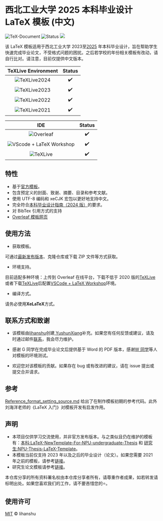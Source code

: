# 西北工业大学 2025 本科毕业设计 LaTeX 模板 (中文)

![TeX-Document](https://img.shields.io/badge/TeX-Document-3D6117.svg)
![Status](https://img.shields.io/badge/status-complete-brightgreen.svg)
[![](https://img.shields.io/badge/Version-v0.8.0-{徽标颜色}.svg)]({linkUrl})

该 LaTeX 模板适用于西北工业大学 2023至[2025](https://github.com/lihanshu/NWPU-Thesis-Template/issues/6) 年本科毕业设计，旨在帮助学生快速完成毕业论文，不受格式问题的困扰。之后若学校的年份相关模板有改动，请自行比对。请注意，目前仅提供中文版本。


|                         TeXLive Environment                          |       Status       |
| :------------------------------------------------------------------: | :----------------: |
| ![TeXLive2024](https://img.shields.io/badge/TeXLive-2024-3D6117.svg) | :heavy_check_mark: |
| ![TeXLive2023](https://img.shields.io/badge/TeXLive-2023-3D6117.svg) | :heavy_check_mark: |
| ![TeXLive2022](https://img.shields.io/badge/TeXLive-2022-3D6117.svg) | :heavy_check_mark: |
| ![TeXLive2021](https://img.shields.io/badge/TeXLive-2021-3D6117.svg) | :heavy_check_mark: |


|                                       IDE   |       Status       |
| :------------------------------------------------------------------------------------------: | :----------------: |
|                ![Overleaf](https://img.shields.io/badge/Overleaf-3D6117.svg)                 | :heavy_check_mark: |
| ![VScode + LaTeX Workshop ](https://img.shields.io/badge/VScode-LaTeX%20Workshop-3D6117.svg) | :heavy_check_mark: |
|                 ![TeXLive](https://img.shields.io/badge/TeXLive-3D6117.svg)                  | :heavy_check_mark: |

## 特性

- 基于[官方模板](OfficialTemplate/附件8：本科毕业设计（论文）正文模版.doc)。
- 包含预定义的封面、致谢、摘要、目录和参考文献。
- 使用 UTF-8 编码和 xeCJK 宏包以更好地支持中文。
- 完全符合[本科毕业设计指南（2024 版）](https://jiaowu.nwpu.edu.cn/info/1164/12708.htm)的要求。
- 对 BibTex 引用方式的支持
- [Overleaf 模板网页](https://www.overleaf.com/latex/templates/nwpu-thesis-template-2024/mbhxtpypgcqc)

## 使用方法

- 获取模板。

可通过[最新发布版本](<(https://github.com/lihanshu/NWPU_Thesis_Template/releases)>)、克隆仓库或下载 ZIP 文件等方式获取。

- 环境支持。

目前适配多种环境：上传到 Overleaf 在线平台，下载不低于 2020 版的[TeXLive](https://zhuanlan.zhihu.com/p/41855480)或者下载[TeXLive](https://zhuanlan.zhihu.com/p/41855480)后配置[VSCode + LaTeX Workshop](https://zhuanlan.zhihu.com/p/38178015)环境。

- 编译方式。

请务必使用**XeLaTeX**方式。

## 联系方式和致谢

- 该模板由[lihanshu](<(https://github.com/lihanshu)>)创建,[YushunXiang](https://github.com/YushunXiang)补充。如果您有任何反馈或建议，请及时通过邮件[联系](mailto:lihanshu29@gmail.com)，我会尽力维护。

- 感谢 G 同学在完成毕业论文后提供基于 Word 的 PDF 版本，感谢[W 同学](https://github.com/whzruc)等人对模板的环境测试。

- 欢迎您对该模板的贡献。如果存在 bug 或有改进的建议，请在 issue 提出或提交合并请求。

## 参考

[Reference_format_setting_source.md](Reference_format_setting_source.md) 给出了在制作模板初期的参考代码。此外刘海洋老师的《LaTeX 入门》对模板开发有启发作用。

## 声明

- 本项目仅供学习交流使用，并非官方发布版本。与之类似且仍在维护的模板有：[本科:LaTeX-NewTemplate-For-NPU-undergraduate-Thesis](https://github.com/jialinlvcn/LaTeX-NewTemplate-For-NPU-undergraduate-Thesis) 和 [研究生:NPU-Thesis-LaTeX-Template](https://github.com/WanshunSu/NPU-Thesis-LaTeX-Template)。
- 本模板当前仅支持 2023 年以及之后的毕业设计（论文）。如果您需要 2021 年之前的模板，请参考[链接](https://github.com/polossk/LaTeX-Template-For-NPU-Thesis)。
- 研究生论文模板请参考[链接](https://github.com/NWPUMetaphysicsOffice/Yet-Another-LaTeX-Template-for-NPU-Thesis)。

本仓库分享的所有资料署名权由本仓库分享者所有，请尊重作者成果，如若转发请标明出处。如果您喜欢我们的工作，请不要吝惜您的:star:。

## 使用许可

[MIT](LICENSE) © lihanshu

